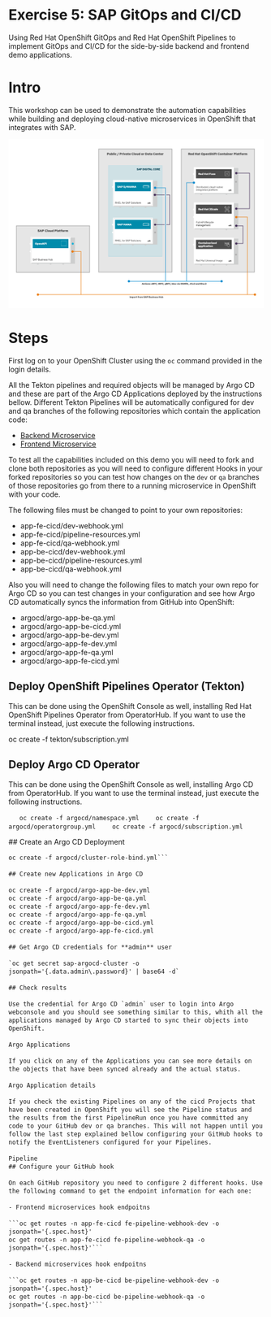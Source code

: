 # Exercise 5: SAP GitOps and CI/CD

Using Red Hat OpenShift GitOps and Red Hat OpenShift Pipelines to implement GitOps and CI/CD for the side-by-side backend and frontend demo applications.

# Intro

This workshop can be used to demonstrate the automation capabilities while building and deploying cloud-native microservices in OpenShift that integrates with SAP.

![Infra layout](images/infra_layout.png)

# Steps 

First log on to your OpenShift Cluster using the `oc` command provided in the login details.

All the Tekton pipelines and required objects will be managed by Argo CD and these are part of the Argo CD Applications deployed by the instructions bellow. Different Tekton Pipelines will be automatically configured for dev and qa branches of the following repositories which contain the application code:

- [Backend Microservice](https://github.com/redhat-sap/sap-side-by-side-be)
- [Frontend Microservice](https://github.com/redhat-sap/sap-side-by-side-fe)

To test all the capabilities included on this demo you will need to fork and clone both repositories as you will need to configure different Hooks in your forked repositories so you can test how changes on the `dev` or `qa` branches of those repositories go from there to a running microservice in OpenShift with your code.

The following files must be changed to point to your own repositories:

- app-fe-cicd/dev-webhook.yml
- app-fe-cicd/pipeline-resources.yml
- app-fe-cicd/qa-webhook.yml
- app-be-cicd/dev-webhook.yml
- app-be-cicd/pipeline-resources.yml
- app-be-cicd/qa-webhook.yml

Also you will need to change the following files to match your own repo for Argo CD so you can test changes in your configuration and see how Argo CD automatically syncs the information from GitHub into OpenShift:

- argocd/argo-app-be-qa.yml
- argocd/argo-app-be-cicd.yml
- argocd/argo-app-be-dev.yml
- argocd/argo-app-fe-dev.yml
- argocd/argo-app-fe-qa.yml
- argocd/argo-app-fe-cicd.yml

## Deploy OpenShift Pipelines Operator (Tekton)

This can be done using the OpenShift Console as well, installing Red Hat OpenShift Pipelines Operator from OperatorHub. If you want to use the terminal instead, just execute the following instructions.

oc create -f tekton/subscription.yml

## Deploy Argo CD Operator

This can be done using the OpenShift Console as well, installing Argo CD from OperatorHub. If you want to use the terminal instead, just execute the following instructions.

`   oc create -f argocd/namespace.yml`
`    oc create -f argocd/operatorgroup.yml`
`    oc create -f argocd/subscription.yml`

## Create an Argo CD Deployment

```oc create -f argocd/argocd.yml -n argocd
oc create -f argocd/cluster-role-bind.yml```

## Create new Applications in Argo CD

oc create -f argocd/argo-app-be-dev.yml
oc create -f argocd/argo-app-be-qa.yml
oc create -f argocd/argo-app-fe-dev.yml
oc create -f argocd/argo-app-fe-qa.yml
oc create -f argocd/argo-app-be-cicd.yml
oc create -f argocd/argo-app-fe-cicd.yml

## Get Argo CD credentials for **admin** user

`oc get secret sap-argocd-cluster -o jsonpath='{.data.admin\.password}' | base64 -d`

## Check results

Use the credential for Argo CD `admin` user to login into Argo webconsole and you should see something similar to this, whith all the applications managed by Argo CD started to sync their objects into OpenShift.

Argo Applications

If you click on any of the Applications you can see more details on the objects that have been synced already and the actual status.

Argo Application details

If you check the existing Pipelines on any of the cicd Projects that have been created in OpenShift you will see the Pipeline status and the results from the first PipelineRun once you have committed any code to your GitHub dev or qa branches. This will not happen until you follow the last step explained bellow configuring your GitHub hooks to notify the EventListeners configured for your Pipelines.

Pipeline
## Configure your GitHub hook

On each GitHub repository you need to configure 2 different hooks. Use the following command to get the endpoint information for each one:

- Frontend microservices hook endpoitns

```oc get routes -n app-fe-cicd fe-pipeline-webhook-dev -o jsonpath='{.spec.host}'
oc get routes -n app-fe-cicd fe-pipeline-webhook-qa -o jsonpath='{.spec.host}'```

- Backend microservices hook endpoitns

```oc get routes -n app-be-cicd be-pipeline-webhook-dev -o jsonpath='{.spec.host}'
oc get routes -n app-be-cicd be-pipeline-webhook-qa -o jsonpath='{.spec.host}'```